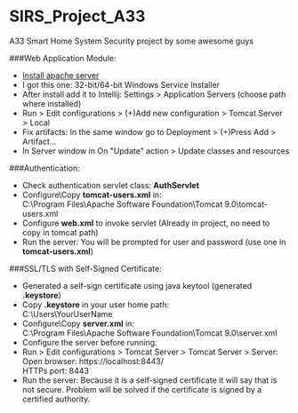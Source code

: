 # SIRS_Project_A33
A33 Smart Home System Security project by some awesome guys

###Web Application Module:
- [Install apache server](https://tomcat.apache.org/download-90.cgi) 
- I got this one: 32-bit/64-bit Windows Service Installer
- After install add it to Intellij: Settings > Application Servers (choose path where installed)
- Run > Edit configurations > (+)Add new configuration > Tomcat Server > Local
- Fix artifacts: In the same window go to Deployment > (+)Press Add > Artifact... 
- In Server window in On "Update" action > Update classes and resources

###Authentication:
- Check authentication servlet class: <b>AuthServlet</b>
- Configure\Copy <b>tomcat-users.xml</b> in: <br />
C:\Program Files\Apache Software Foundation\Tomcat 9.0\tomcat-users.xml
- Configure <b>web.xml</b> to invoke servlet (Already in project, no need to copy in tomcat path)
- Run the server: You will be prompted for user and password (use one in <b>tomcat-users.xml</b>)

###SSL/TLS with Self-Signed Certificate:
- Generated a self-sign certificate using java keytool (generated <b>.keystore</b>)
- Copy <b>.keystore</b> in your user home path: <br />
C:\Users\YourUserName
- Configure\Copy <b>server.xml</b> in: <br />
C:\Program Files\Apache Software Foundation\Tomcat 9.0\server.xml
- Configure the server before running: <br />
- Run > Edit configurations > Tomcat Server > Tomcat Server > Server: <br />
Open browser: https://localhost:8443/ <br />
HTTPs port: 8443
- Run the server: Because it is a self-signed certificate it will say that is not secure. 
Problem will be solved if the certificate is signed by a certified authority.